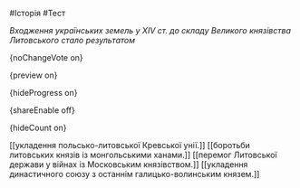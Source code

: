 #Історія #Тест

*Входження українських земель у XIV ст. до складу Великого князівства Литовського стало результатом*

{noChangeVote on}

{preview on}

{hideProgress on}

{shareEnable off}

{hideCount on}

[[укладення польсько-литовської Кревської унії.]]
[[боротьби литовських князів із монгольськими ханами.]]
[[перемог Литовської держави у війнах із Московським князівством.]]
[[укладення династичного союзу з останнім галицько-волинським князем.]]
